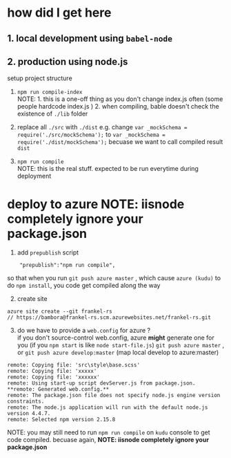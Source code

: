 # how did I get here

## 1. local development using `babel-node`
## 2. production using node.js
setup project structure
1. `npm run compile-index`  
    NOTE:   1. this is a one-off thing as you don't change index.js often (some people hardcode index.js )
            2. when compiling, bable doesn't check the existence of `./lib` folder
2.  replace all `./src` with  `./dist` 
    e.g. change `var _mockSchema = require('./src/mockSchema');` to `var _mockSchema = require('./dist/mockSchema');`
    becuase we want to call compiled result `dist`

4. `npm run compile`  
    NOTE: 
            this is the real stuff. expected to be run everytime during deployment


# deploy to azure  **NOTE: iisnode completely ignore your package.json**

1. add `prepublish` script 
```
    "prepublish":"npm run compile",
```
so that when you run `git push azure master` , which cause `azure (kudu)` to do `npm install`, you code get compiled along the way


2. create site
```
azure site create --git frankel-rs
// https://bambora@frankel-rs.scm.azurewebsites.net/frankel-rs.git
```


3. do we have to provide a `web.config` for azure ?  
if you don't source-control web.config, azure **might** generate one for you (if you `npm start` is like `node start-file.js`)
`git push azure master`  , or `git push azure develop:master` (map local develop to azure:master)

```
remote: Copying file: 'src\style\base.scss'  
remote: Copying file: 'xxxxx'   
remote: Copying file: 'xxxxxx'
remote: Using start-up script devServer.js from package.json. 
**remote: Generated web.config.**  
remote: The package.json file does not specify node.js engine version constraints.  
remote: The node.js application will run with the default node.js version 4.4.7.    
remote: Selected npm version 2.15.8     
```


NOTE:   you may still need to run `npm run compile` on `kudu` console to get code compiled. becuase again, **NOTE: iisnode completely ignore your package.json**